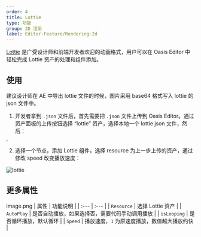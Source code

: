 ```yaml
---
order: 4
title: Lottie
type: 功能
group: 2D 渲染
label: Editor-Feature/Rendering-2d
---
```


[Lottie](https://airbnb.design/lottie/) 是广受设计师和前端开发者欢迎的动画格式，用户可以在 Oasis Editor 中轻松完成 Lottie 资产的处理和组件添加。

## 使用

建议设计师在 AE 中导出 lottie 文件的时候，图片采用 base64 格式写入 lottie 的 json 文件中。

1. 开发者拿到 `.json` 文件后，首先需要把 `.json` 文件上传到 Oasis Editor。通过资产面板的上传按钮选择 “lottie” 资产，选择本地一个 lottie json 文件，然后：

<img src="https://mdn.alipayobjects.com/huamei_w6ifet/afts/img/A*5RjfT6nvt1cAAAAAAAAAAAAADjCHAQ/original"  style="zoom:25%;" />

2. 选择一个节点，添加 Lottie 组件，选择 resource 为上一步上传的资产，通过修改 speed 改变播放速度：

![lottie](https://mdn.alipayobjects.com/huamei_w6ifet/afts/img/A*kazQS5AhnUsAAAAAAAAAAAAADjCHAQ/original)

## 更多属性

image.png
| 属性 | 功能说明 |
| :--- | :--- |
| `Resource` | 选择 Lottie 资产 |
| `AutoPlay` | 是否自动播放，如果选择否，需要代码手动调用播放 |
| `isLooping` | 是否循环播放，默认循环 |
| `Speed` | 播放速度，`1` 为原速度播放，数值越大播放约快 |

